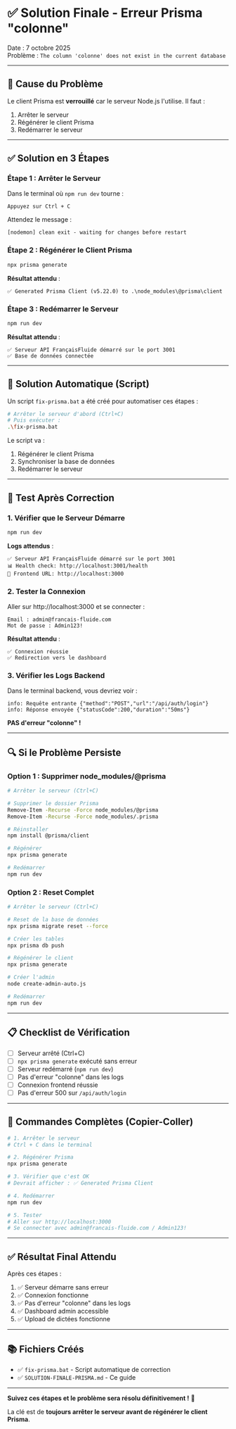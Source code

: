 # ✅ Solution Finale - Erreur Prisma "colonne"

Date : 7 octobre 2025  
Problème : `The column 'colonne' does not exist in the current database`

---

## 🎯 Cause du Problème

Le client Prisma est **verrouillé** car le serveur Node.js l'utilise. Il faut :
1. Arrêter le serveur
2. Régénérer le client Prisma
3. Redémarrer le serveur

---

## ✅ Solution en 3 Étapes

### Étape 1 : Arrêter le Serveur

Dans le terminal où `npm run dev` tourne :
```
Appuyez sur Ctrl + C
```

Attendez le message :
```
[nodemon] clean exit - waiting for changes before restart
```

### Étape 2 : Régénérer le Client Prisma

```bash
npx prisma generate
```

**Résultat attendu** :
```
✅ Generated Prisma Client (v5.22.0) to .\node_modules\@prisma\client
```

### Étape 3 : Redémarrer le Serveur

```bash
npm run dev
```

**Résultat attendu** :
```
✅ Serveur API FrançaisFluide démarré sur le port 3001
✅ Base de données connectée
```

---

## 🚀 Solution Automatique (Script)

Un script `fix-prisma.bat` a été créé pour automatiser ces étapes :

```bash
# Arrêter le serveur d'abord (Ctrl+C)
# Puis exécuter :
.\fix-prisma.bat
```

Le script va :
1. Régénérer le client Prisma
2. Synchroniser la base de données
3. Redémarrer le serveur

---

## 🧪 Test Après Correction

### 1. Vérifier que le Serveur Démarre

```bash
npm run dev
```

**Logs attendus** :
```
✅ Serveur API FrançaisFluide démarré sur le port 3001
📊 Health check: http://localhost:3001/health
🔗 Frontend URL: http://localhost:3000
```

### 2. Tester la Connexion

Aller sur http://localhost:3000 et se connecter :
```
Email : admin@francais-fluide.com
Mot de passe : Admin123!
```

**Résultat attendu** :
```
✅ Connexion réussie
✅ Redirection vers le dashboard
```

### 3. Vérifier les Logs Backend

Dans le terminal backend, vous devriez voir :
```
info: Requête entrante {"method":"POST","url":"/api/auth/login"}
info: Réponse envoyée {"statusCode":200,"duration":"50ms"}
```

**PAS d'erreur "colonne" !**

---

## 🔍 Si le Problème Persiste

### Option 1 : Supprimer node_modules/@prisma

```bash
# Arrêter le serveur (Ctrl+C)

# Supprimer le dossier Prisma
Remove-Item -Recurse -Force node_modules/@prisma
Remove-Item -Recurse -Force node_modules/.prisma

# Réinstaller
npm install @prisma/client

# Régénérer
npx prisma generate

# Redémarrer
npm run dev
```

### Option 2 : Reset Complet

```bash
# Arrêter le serveur (Ctrl+C)

# Reset de la base de données
npx prisma migrate reset --force

# Créer les tables
npx prisma db push

# Régénérer le client
npx prisma generate

# Créer l'admin
node create-admin-auto.js

# Redémarrer
npm run dev
```

---

## 📋 Checklist de Vérification

- [ ] Serveur arrêté (Ctrl+C)
- [ ] `npx prisma generate` exécuté sans erreur
- [ ] Serveur redémarré (`npm run dev`)
- [ ] Pas d'erreur "colonne" dans les logs
- [ ] Connexion frontend réussie
- [ ] Pas d'erreur 500 sur `/api/auth/login`

---

## 🎯 Commandes Complètes (Copier-Coller)

```bash
# 1. Arrêter le serveur
# Ctrl + C dans le terminal

# 2. Régénérer Prisma
npx prisma generate

# 3. Vérifier que c'est OK
# Devrait afficher : ✅ Generated Prisma Client

# 4. Redémarrer
npm run dev

# 5. Tester
# Aller sur http://localhost:3000
# Se connecter avec admin@francais-fluide.com / Admin123!
```

---

## ✅ Résultat Final Attendu

Après ces étapes :

1. ✅ Serveur démarre sans erreur
2. ✅ Connexion fonctionne
3. ✅ Pas d'erreur "colonne" dans les logs
4. ✅ Dashboard admin accessible
5. ✅ Upload de dictées fonctionne

---

## 📚 Fichiers Créés

- ✅ `fix-prisma.bat` - Script automatique de correction
- ✅ `SOLUTION-FINALE-PRISMA.md` - Ce guide

---

**Suivez ces étapes et le problème sera résolu définitivement !** 🚀

La clé est de **toujours arrêter le serveur avant de régénérer le client Prisma**.
